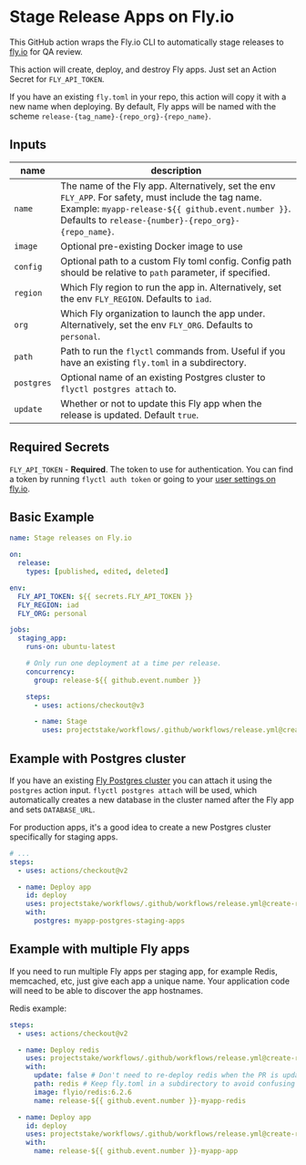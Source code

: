 # Stage Release Apps on Fly.io

This GitHub action wraps the Fly.io CLI to automatically stage releases to [fly.io](http://fly.io) for QA review.

This action will create, deploy, and destroy Fly apps. Just set an Action Secret for `FLY_API_TOKEN`.

If you have an existing `fly.toml` in your repo, this action will copy it with a new name when deploying. By default, Fly apps will be named with the scheme `release-{tag_name}-{repo_org}-{repo_name}`.

## Inputs

| name       | description                                                                                                                                                                                                       |
| ---------- | ----------------------------------------------------------------------------------------------------------------------------------------------------------------------------------------------------------------- |
| `name`     | The name of the Fly app. Alternatively, set the env `FLY_APP`. For safety, must include the tag name. Example: `myapp-release-${{ github.event.number }}`. Defaults to `release-{number}-{repo_org}-{repo_name}`. |
| `image`    | Optional pre-existing Docker image to use                                                                                                                                                                         |
| `config`   | Optional path to a custom Fly toml config. Config path should be relative to `path` parameter, if specified.                                                                                                      |
| `region`   | Which Fly region to run the app in. Alternatively, set the env `FLY_REGION`. Defaults to `iad`.                                                                                                                   |
| `org`      | Which Fly organization to launch the app under. Alternatively, set the env `FLY_ORG`. Defaults to `personal`.                                                                                                     |
| `path`     | Path to run the `flyctl` commands from. Useful if you have an existing `fly.toml` in a subdirectory.                                                                                                              |
| `postgres` | Optional name of an existing Postgres cluster to `flyctl postgres attach` to.                                                                                                                                     |
| `update`   | Whether or not to update this Fly app when the release is updated. Default `true`.                                                                                                                                |

## Required Secrets

`FLY_API_TOKEN` - **Required**. The token to use for authentication. You can find a token by running `flyctl auth token` or going to your [user settings on fly.io](https://fly.io/user/personal_access_tokens).

## Basic Example

```yaml
name: Stage releases on Fly.io

on:
  release:
    types: [published, edited, deleted]

env:
  FLY_API_TOKEN: ${{ secrets.FLY_API_TOKEN }}
  FLY_REGION: iad
  FLY_ORG: personal

jobs:
  staging_app:
    runs-on: ubuntu-latest

    # Only run one deployment at a time per release.
    concurrency:
      group: release-${{ github.event.number }}

    steps:
      - uses: actions/checkout@v3

      - name: Stage
        uses: projectstake/workflows/.github/workflows/release.yml@create-release-worfkflow
```

## Example with Postgres cluster

If you have an existing [Fly Postgres cluster](https://fly.io/docs/reference/postgres/) you can attach it using the `postgres` action input. `flyctl postgres attach` will be used, which automatically creates a new database in the cluster named after the Fly app and sets `DATABASE_URL`.

For production apps, it's a good idea to create a new Postgres cluster specifically for staging apps.

```yaml
# ...
steps:
  - uses: actions/checkout@v2

  - name: Deploy app
    id: deploy
    uses: projectstake/workflows/.github/workflows/release.yml@create-release-worfkflow
    with:
      postgres: myapp-postgres-staging-apps
```

## Example with multiple Fly apps

If you need to run multiple Fly apps per staging app, for example Redis, memcached, etc, just give each app a unique name. Your application code will need to be able to discover the app hostnames.

Redis example:

```yaml
steps:
  - uses: actions/checkout@v2

  - name: Deploy redis
    uses: projectstake/workflows/.github/workflows/release.yml@create-release-worfkflow
    with:
      update: false # Don't need to re-deploy redis when the PR is updated
      path: redis # Keep fly.toml in a subdirectory to avoid confusing flyctl
      image: flyio/redis:6.2.6
      name: release-${{ github.event.number }}-myapp-redis

  - name: Deploy app
    id: deploy
    uses: projectstake/workflows/.github/workflows/release.yml@create-release-worfkflow
    with:
      name: release-${{ github.event.number }}-myapp-app
```
